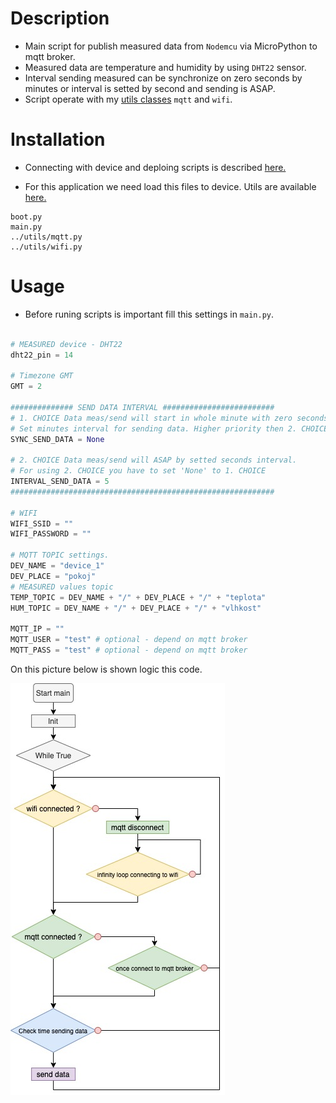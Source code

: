 # Description

- Main script for publish measured data from `Nodemcu` via MicroPython to mqtt broker.
- Measured data are temperature and humidity by using `DHT22` sensor.
- Interval sending measured can be synchronize on zero seconds by minutes or interval is setted by second and sending is ASAP.
- Script operate with my [utils classes](https://github.com/vichi99/ESP8266/tree/master/utils) `mqtt` and `wifi`.

# Installation

- Connecting with device and deploing scripts is described [here.](https://github.com/vichi99/utils/blob/master/Deploy_MicroPython_scripts_ESP8266.md)

- For this application we need load this files to device. Utils are available [here.](https://github.com/vichi99/ESP8266/tree/master/utils)
```
boot.py
main.py
../utils/mqtt.py
../utils/wifi.py
```

# Usage

- Before runing scripts is important fill this settings in `main.py`.
```python

# MEASURED device - DHT22
dht22_pin = 14

# Timezone GMT
GMT = 2

############## SEND DATA INTERVAL #########################
# 1. CHOICE Data meas/send will start in whole minute with zero seconds etc. (12:02:00)
# Set minutes interval for sending data. Higher priority then 2. CHOICE. 
SYNC_SEND_DATA = None

# 2. CHOICE Data meas/send will ASAP by setted seconds interval.
# For using 2. CHOICE you have to set 'None' to 1. CHOICE
INTERVAL_SEND_DATA = 5
###########################################################

# WIFI
WIFI_SSID = ""
WIFI_PASSWORD = ""

# MQTT TOPIC settings.
DEV_NAME = "device_1"
DEV_PLACE = "pokoj"
# MEASURED values topic
TEMP_TOPIC = DEV_NAME + "/" + DEV_PLACE + "/" + "teplota"
HUM_TOPIC = DEV_NAME + "/" + DEV_PLACE + "/" + "vlhkost"

MQTT_IP = ""
MQTT_USER = "test" # optional - depend on mqtt broker
MQTT_PASS = "test" # optional - depend on mqtt broker

```
On this picture below is shown logic this code.

![main_diagram](docs/main_diagram.jpg)



